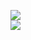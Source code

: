 [![](https://img.shields.io/badge/Made%20With-Github%20Spray-lightgrey.svg?style=for-the-badge&logo=github)](https://github.com/Annihil/github-spray#6771)  
[![](https://i.imgur.com/2DrTn0Z.gif)](https://github.com/Annihil/github-spray)